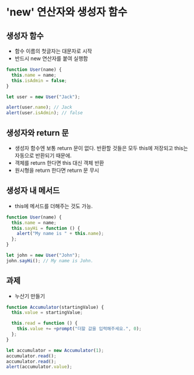 # 'new' 연산자와 생성자 함수

## 생성자 함수

- 함수 이름의 첫글자는 대문자로 시작
- 반드시 new 연산자를 붙여 실행함

```javascript
function User(name) {
  this.name = name;
  this.isAdmin = false;
}

let user = new User("Jack");

alert(user.name); // Jack
alert(user.isAdmin); // false
```

## 생성자와 return 문

- 생성자 함수엔 보통 return 문이 없다. 반환할 것들은 모두 this에 저장되고 this는 자동으로 반환되기 때문에.
- 객체를 return 한다면 this 대신 객체 반환
- 원시형을 return 한다면 return 문 무시

## 생성자 내 메서드

- this에 메서드를 더해주는 것도 가능.

```javascript
function User(name) {
  this.name = name;
  this.sayHi = function () {
    alert("My name is " + this.name);
  };
}

let john = new User("John");
john.sayHi(); // My name is John.
```

## 과제

- 누산기 만들기

```javascript
function Accumulator(startingValue) {
  this.value = startingValue;

  this.read = function () {
    this.value += +prompt("더할 값을 입력해주세요.", 0);
  };
}

let accumulator = new Accumulator(1);
accumulator.read();
accumulator.read();
alert(accumulator.value);
```
